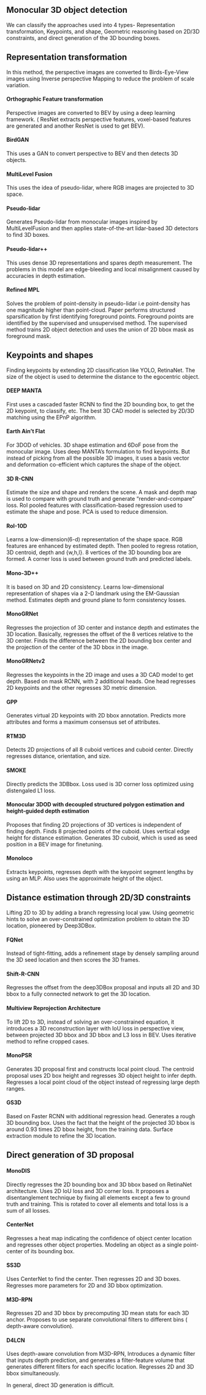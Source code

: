 ## Monocular 3D object detection 
We can classify the approaches used into 4 types- Representation transformation, Keypoints, and shape, Geometric reasoning based on 2D/3D constraints, and direct generation of the 3D bounding boxes.

## Representation transformation

In this method, the perspective images are converted to Birds-Eye-View images using Inverse perspective Mapping to reduce the problem of scale variation.


#### Orthographic Feature transformation
Perspective images are converted to BEV by using a deep learning framework. ( ResNet extracts perspective features, voxel-based features are generated and another ResNet is used to get BEV).

#### BirdGAN
This uses a GAN to convert perspective to BEV and then detects 3D objects. 

#### MultiLevel Fusion
This uses the idea of pseudo-lidar, where RGB images are projected to 3D space.


#### Pseudo-lidar
Generates Pseudo-lidar from monocular images inspired by MultiLevelFusion and then applies state-of-the-art lidar-based 3D detectors to find 3D boxes.

#### Pseudo-lidar++
This uses dense 3D representations and spares depth measurement. The problems in this model are edge-bleeding and local misalignment caused by accuracies in depth estimation.

#### Refined MPL
Solves the problem of point-density in pseudo-lidar i.e point-density has one magnitude higher than point-cloud.
Paper performs structured sparsification by first identifying foreground points.
Foreground points are identified by the supervised and unsupervised method.
The supervised method trains 2D object detection and uses the union of 2D bbox mask as foreground mask.

## Keypoints and shapes
Finding keypoints by extending 2D classification like YOLO, RetinaNet. The size of the object is used to determine the distance to the egocentric object.

#### DEEP MANTA
First uses a cascaded faster RCNN to find the 2D bounding box, to get the 2D keypoint, to classify, etc.
The best 3D CAD model is selected by 2D/3D matching using the EPnP algorithm.

#### Earth Ain’t Flat
For 3DOD of vehicles.
3D shape estimation and  6DoF pose from the monocular image. Uses deep MANTA’s formulation to find keypoints. But instead of picking from all the possible 3D images, it uses a basis vector and deformation co-efficient which captures the shape of the object.


#### 3D R-CNN
Estimate the size and shape and renders the scene. A mask and depth map is used to compare with ground truth and generate “render-and-compare” loss.
RoI pooled features with classification-based regression used to estimate the shape and pose.
PCA is used to reduce dimension.

#### RoI-10D
Learns a low-dimension(6-d) representation of the shape space. RGB features are enhanced by estimated depth. Then pooled to regress rotation,  3D centroid, depth and {w,h,l}. 8 vertices of the 3D bounding box are formed. A corner loss is used between ground truth and predicted labels.

#### Mono-3D++
It is based on 3D and 2D consistency. Learns low-dimensional representation of shapes via a 2-D landmark using the EM-Gaussian method. Estimates depth and ground plane to form consistency losses.

#### MonoGRNet
Regresses the projection of 3D center and instance depth and estimates the 3D location. Basically, regresses the offset of the 8 vertices relative to the 3D center. Finds the difference between the 2D bounding box center and the projection of the center of the 3D bbox in the image.

#### MonoGRNetv2
Regresses the keypoints in the 2D image and uses a 3D CAD model to get depth. Based on mask RCNN, with 2 additional heads. One head regresses 2D keypoints and the other regresses 3D metric dimension.

#### GPP
Generates virtual 2D keypoints with 2D bbox annotation. Predicts more attributes and forms a maximum consensus set of attributes.

#### RTM3D
Detects 2D projections of all 8 cuboid vertices and cuboid center. Directly regresses distance, orientation, and size.

#### SMOKE
Directly predicts the 3DBbox. Loss used is 3D corner loss optimized using distengaled L1 loss.

#### Monocular 3DOD  with decoupled structured polygon estimation and height-guided depth estimation
Proposes that finding 2D projections of 3D vertices is independent of finding depth.
Finds 8 projected points of the cuboid. Uses vertical edge height for distance estimation. 
Generates 3D cuboid, which is used as seed position in a BEV image for finetuning.

#### Monoloco
Extracts keypoints, regresses depth with the keypoint segment lengths by using an MLP.
Also uses the approximate height of the object.

## Distance estimation through 2D/3D constraints

Lifting 2D to 3D by adding a branch regressing local yaw. Using geometric hints to solve an over-constrained optimization problem to obtain the 3D location, pioneered by Deep3DBox.

#### FQNet
Instead of tight-fitting, adds a refinement stage by densely sampling around the 3D seed location and then scores the 3D frames.

#### Shift-R-CNN
Regresses the offset from the deep3DBox proposal and inputs all 2D and 3D bbox to a fully connected network to get the 3D location.

#### Multiview Reprojection Architecture
To lift 2D to 3D, instead of solving an over-constrained equation, it introduces a 3D reconstruction layer with IoU loss in perspective view, between projected 3D bbox and 3D bbox and L3 loss in BEV. Uses iterative method to refine cropped cases.

#### MonoPSR
Generates 3D proposal first and constructs local point cloud. The centroid proposal uses 2D box height and regresses 3D object height to infer depth.
Regresses a local point cloud of the object instead of regressing large depth ranges.

#### GS3D
Based on Faster RCNN with additional regression head. Generates a rough 3D bounding box. Uses the fact that the height of the projected 3D bbox is around 0.93 times 2D bbox height, from the training data.
Surface extraction module to refine the 3D location.

## Direct generation of 3D proposal

#### MonoDIS
Directly regresses the 2D bounding box and 3D bbox based on RetinaNet architecture. Uses 2D IoU loss and 3D corner loss. It proposes a disentanglement technique by fixing all elements except a few to ground truth and training. This is rotated to cover all elements and total loss is a sum of all losses.

#### CenterNet
Regresses a heat map indicating the confidence of object center location and regresses other object properties. Modeling an object as a single point-center of its bounding box.

#### SS3D
Uses CenterNet to find the center. Then regresses 2D and 3D boxes. Regresses more parameters for 2D and 3D bbox optimization.

#### M3D-RPN
Regresses 2D and 3D bbox by precomputing 3D mean stats for each 3D anchor. Proposes to use separate convolutional filters to different bins ( depth-aware convolution).

#### D4LCN
Uses depth-aware convolution from M3D-RPN, Introduces a dynamic filter that inputs depth prediction, and generates a filter-feature volume that generates different filters for each specific location. 
Regresses 2D and 3D bbox simultaneously.

In general, direct 3D generation is difficult.

